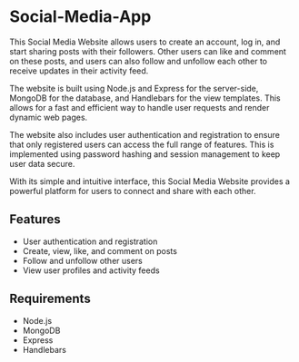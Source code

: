 # Social-Media-App
This Social Media Website allows users to create an account, log in, and start sharing posts with their followers. Other users can like and comment on these posts, and users can also follow and unfollow each other to receive updates in their activity feed.

The website is built using Node.js and Express for the server-side, MongoDB for the database, and Handlebars for the view templates. This allows for a fast and efficient way to handle user requests and render dynamic web pages.

The website also includes user authentication and registration to ensure that only registered users can access the full range of features. This is implemented using password hashing and session management to keep user data secure.

With its simple and intuitive interface, this Social Media Website provides a powerful platform for users to connect and share with each other.
## Features
* User authentication and registration
* Create, view, like, and comment on posts
* Follow and unfollow other users
* View user profiles and activity feeds

## Requirements
* Node.js
* MongoDB
* Express
* Handlebars
